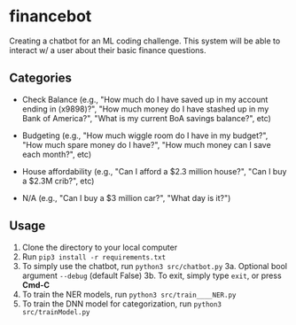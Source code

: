 # financebot
Creating a chatbot for an ML coding challenge. This system will be able to interact w/ a user about their basic finance questions.

## Categories
* Check Balance (e.g., "How much do I have saved up in my account ending in
(x9898)?", "How much money do I have stashed up in my Bank of America?", "What is my
current BoA savings balance?", etc)

* Budgeting (e.g., "How much wiggle room do I have in my budget?", "How much
spare money do I have?", "How much money can I save each month?", etc)

* House affordability (e.g., "Can I afford a $2.3 million house?", "Can I buy a $2.3M
crib?", etc)

* N/A (e.g., "Can I buy a $3 million car?", "What day is it?")

## Usage

1. Clone the directory to your local computer
2. Run `pip3 install -r requirements.txt`
3. To simply use the chatbot, run `python3 src/chatbot.py`
  3a. Optional bool argument `--debug` (default False)
  3b. To exit, simply type `exit`, or press **Cmd-C**
4. To train the NER models, run `python3 src/train____NER.py`
5. To train the DNN model for categorization, run `python3 src/trainModel.py`
